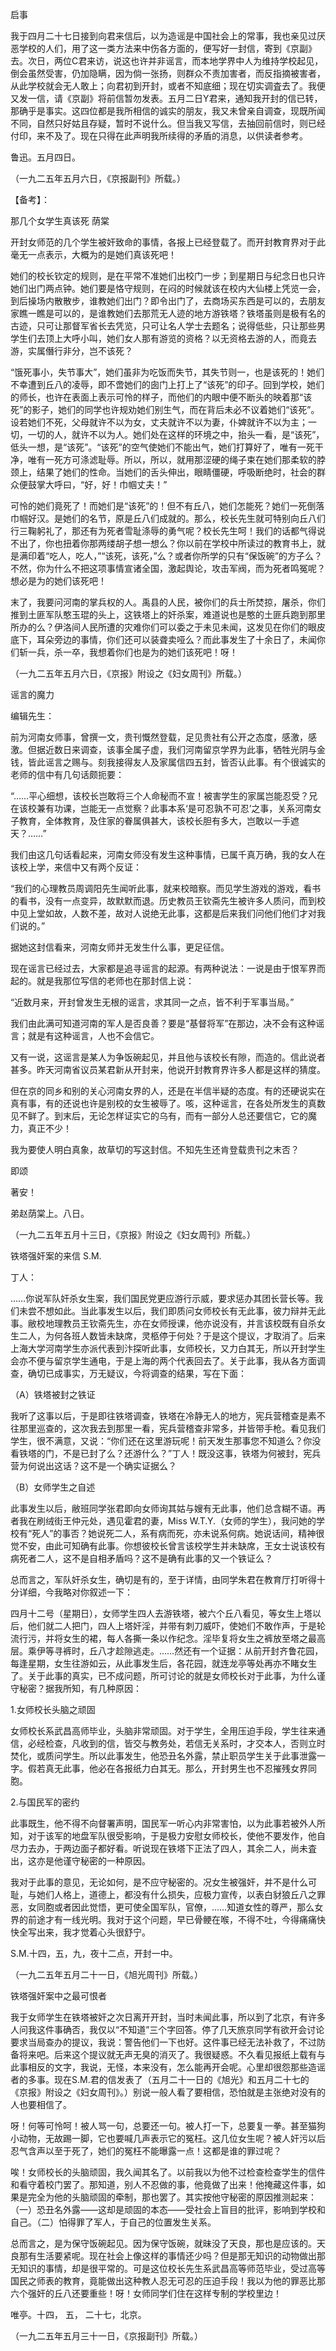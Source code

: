 启事

  

我于四月二十七日接到向君来信后，以为造谣是中国社会上的常事，我也亲见过厌恶学校的人们，用了这一类方法来中伤各方面的，便写好一封信，寄到《京副》去。次日，两位C君来访，说这也许并非谣言，而本地学界中人为维持学校起见，倒会虽然受害，仍加隐瞒，因为倘一张扬，则群众不责加害者，而反指摘被害者，从此学校就会无人敢上；向君初到开封，或者不知底细；现在切实调査去了。我便又发一信，请《京副》将前信暂勿发表。五月二日Y君来，通知我开封的信已转，那确乎是事实。这四位都是我所相信的诚实的朋友，我又未曾亲自调查，现既所闻不同，自然只好姑且存疑，暂时不说什么。但当我又写信，去抽回前信时，则已经付印，来不及了。现在只得在此声明我所续得的矛盾的消息，以供读者参考。

  

鲁迅。五月四日。

（一九二五年五月六日，《京报副刊》所载。）

  

【备考】：

  

那几个女学生真该死 荫棠　　

  

开封女师范的几个学生被奸致命的事情，各报上已经登载了。而开封教育界对于此毫无一点表示，大概为的是她们真该死吧！

她们的校长钦定的规则，是在平常不准她们出校门一步；到星期日与纪念日也只许她们出门两点钟。她们要是恪守规则，在闷的时候就该在校内大仙楼上凭览一会，到后操场内散散步，谁教她们出门？即令出门了，去商场买东西是可以的，去朋友家瞧一瞧是可以的，是谁教她们去那荒无人迹的地方游铁塔？铁塔虽则是极有名的古迹，只可让那督军省长去凭览，只可让名人学士去题名；说得低些，只让那些男学生们去顶上大呼小叫，她们女人那有游览的资格？以无资格去游的人，而竟去游，实属僭行非分，岂不该死？

“饿死事小，失节事大”，她们虽非为吃饭而失节，其失节则一，也是该死的！她们不幸遭到丘八的凌辱，即不啻她们的囱门上打上了“该死”的印子。回到学校，她们的师长，也许在表面上表示可怜的样子，而他们的内眼中便不断头的映着那“该死”的影子，她们的同学也许规劝她们别生气，而在背后未必不议着她们“该死”。设若她们不死，父母就许不以为女，丈夫就许不以为妻，仆婢就许不以为主；一切，一切的人，就许不以为人。她们处在这样的环境之中，抬头一看，是“该死”，低头一想，是“该死”。“该死”的空气使她们不能出气，她们打算好了，唯有一死干净，唯有一死方可涤滤耻辱。所以，所以，就用那涩硬的绳子束在她们那柔软的脖颈上，结果了她们的性命。当她们的舌头伸出，眼睛僵硬，呼吸断绝时，社会的群众便鼓掌大呼曰，“好，好！巾帼丈夫！”

可怜的她们竟死了！而她们是“该死”的！但不有丘八，她们怎能死？她们一死倒落巾帼好汉。是她们的名节，原是丘八们成就的。那么，校长先生就可特别向丘八们行三鞠躬礼了，那还有为死者雪耻涤辱的勇气呢？校长先生呵！我们的话都气得说不出了，你也扭着你那两缕胡子想一想么？你以前在学校中所读过的教育书上，就是满印着“吃人，吃人，”“该死，该死，”么？或者你所学的只有“保饭碗”的方子么？不然，你为什么不把这项事情宣诸全国，激起舆论，攻击军阀，而为死者鸣冤呢？想必是为的她们该死吧！

末了，我要问河南的掌兵权的人。禹县的人民，被你们的兵士所焚掠，屠杀，你们推到土匪军队憨玉琨的头上，这铁塔上的奸杀案，难道说也是憨的土匪兵跑到那里所办的么？伊洛间人民所遭的灾难你们可以委之于未见未闻，这发见在你们的眼皮底下，耳朵旁边的事情，你们还可以装聋卖哑么？而此事发生了十余日了，未闻你们斩一兵，杀一卒，我想着你们也是为的她们该死吧！呀！

  

（一九二五年五月六日，《京报》附设之《妇女周刊》所载。）

  

谣言的魔力

  

编辑先生：

前为河南女师事，曾撰一文，贵刊慨然登载，足见贵社有公开之态度，感激，感激。但据近数日来调查，该事全属子虚，我们河南留京学界为此事，牺牲光阴与金钱，皆此谣言之赐与。刻我接得友人及家属信四五封，皆否认此事。有个很诚实的老师的信中有几句话颇扼要：

  

“……平心细想，该校长岂敢将三个人命秘而不宣！被害学生的家属岂能忍受？兄在该校兼有功课，岂能无一点觉察？此事本系‘是可忍孰不可忍’之事，关系河南女子教育，全体教育，及住家的眷属俱甚大，该校长胆有多大，岂敢以一手遮天？……”

  

我们由这几句话看起来，河南女师没有发生这种事情，已属千真万确，我的女人在该校上学，来信中又有两个反证：

  

“我们的心理教员周调阳先生闻听此事，就来校暗察。而见学生游戏的游戏，看书的看书，没有一点变异，故默默而退。历史教员王钦斋先生被许多人质问，而到校中见上堂如故，人数不差，故对人说绝无此事，这都是后来我们问他们他们才对我们说的。”

  

据她这封信看来，河南女师并无发生什么事，更足征信。

现在谣言已经过去，大家都是追寻谣言的起源。有两种说法：一说是由于恨军界而起的。就是我那位写信的老师也在那封信上说：

  

“近数月来，开封曾发生无根的谣言，求其同一之点，皆不利于军事当局。”

  

我们由此满可知道河南的军人是否良善？要是“基督将军”在那边，决不会有这种谣言；就是有这种谣言，人也不会信它。

又有一说，这谣言是某人为争饭碗起见，并且他与该校长有隙，而造的。信此说者甚多。昨天河南省议员某君新从开封来，他说开封教育界许多人都是这样的猜度。

但在京的同乡和别的关心河南女界的人，还是在半信半疑的态度。有的还硬说实在真有事，有的还说也许是别校的女生被辱了。咳，这种谣言，在各处所发生的真数见不鲜了。到末后，无论怎样证实它的乌有，而有一部分人总还要信它，它的魔力，真正不少！

我为要使人明白真象，故草切的写这封信。不知先生还肯登载贵刊之末否？

  

即颂

著安！

  

弟赵荫棠上。八日。

  

（一九二五年五月十三日，《京报》附设之《妇女周刊》所载。）

  

铁塔强奸案的来信 S.M.　　

  

丁人：

……你说军队奸杀女生案，我们国民党更应游行示威，要求惩办其团长营长等。我们未尝不想如此。当此事发生以后，我们即质问女师校长有无此事，彼力辩并无此事。敝校地理教员王钦斋先生，亦在女师授课，他亦说没有，并言该校既有自杀女生二人，为何各班人数皆未缺席，灵柩停于何处？于是这个提议，才取消了。后来上海大学河南学生亦派代表到汴探听此事，女师校长，又力白其无，所以开封学生会亦不便与留京学生通电，于是上海的两个代表回去了。关于此事，我从各方面调查，确切已成事实，万无疑议，今将调查的结果，写在下面：

  

（A）铁塔被封之铁证

我听了这事以后，于是即往铁塔调查，铁塔在冷静无人的地方，宪兵营稽查是素不往那里巡查的，这次我去到那里一看，宪兵营稽查非常多，并皆带手枪。看见我们学生，很不满意，又说：“你们还在这里游玩呢！前天发生那事您不知道么？你没看铁塔的门，不是已封了么？还游什么？”丁人！既没这事，铁塔为何被封，宪兵营为何说出这话？这不是一个确实证据么？

  

（B）女师学生之自述

此事发生以后，敝班同学张君即向女师询其姑与嫂有无此事，他们总含糊不语。再者我在刷绒街王仲元处，遇见霍君的妻，Miss W.T.Y.（女师的学生），我问她的学校有“死人”的事否？她说死二人，系有病而死，亦未说系何病。她说话间，精神很觉不安，由此可知确有此事。你想彼校长曾言该校学生并未缺席，王女士说该校有病死者二人，这不是自相矛盾吗？这不是确有此事的又一个铁证么？

总而言之，军队奸杀女生，确切是有的，至于详情，由同学朱君在教育厅打听得十分详细，今我略对你叙述一下：

四月十二号（星期日），女师学生四人去游铁塔，被六个丘八看见，等女生上塔以后，他们就二人把门，四人上塔奸淫，并带有刺刀威吓，使她们不敢作声，于是轮流行污，并将女生的裙，每人各撕一条以作纪念。淫毕复将女生之裤放至塔之最高层。乘伊等寻裤时，丘八才趁隙逃走。……然还有一个证据：从前开封齐鲁花园，每逢星期，女生往游如云，从此事发生后，各花园，就连龙亭等处再亦不睹女生了。关于此事的真实，已不成问题，所可讨论的就是女师校长对于此事，为什么谨守秘密？据我所知，有几种原因：

1.女师校长头脑之顽固

女师校长系武昌高师毕业，头脑非常顽固。对于学生，全用压迫手段，学生往来通信，必经检查，凡收到的信，皆交与教务处，若信无关系时，才交本人，否则立时焚化，或质问学生。所以此事发生，他恐丑名外露，禁止职员学生关于此事泄露一字。假若真无此事，他必在各报纸力白其无。那么，开封男生也不忍摧残女界同胞。

2.与国民军的密约

此事既生，他不得不向督署声明，国民军一听心内非常害怕，以为此事若被外人所知，对于该军的地盘军队很受影响，于是极力安慰女师校长，使他不要发作，他自尽力去办，于两边面子都好看。听说现在铁塔下正法了四人，其余二人，尚未査出，这亦是他谨守秘密的一种原因。

我对于此事的意见，无论如何，是不应守秘密的。况女生被强奸，并不是什么可耻，与她们人格上，道德上，都没有什么损失，应极力宣传，以表白豺狼丘八之罪恶，女同胞或者因此觉悟，更可使全国军队，官僚，……知道女性的尊严，那么女界的前途才有一线光明。我对于这个问题，早已骨鲠在喉，不得不吐，今得痛痛快快全写出来，我才觉着心头很舒宁。

  

S.M.十四，五，九，夜十二点，开封一中。

（一九二五年五月二十一日，《旭光周刊》所载。）

  

铁塔强奸案中之最可恨者

  

我于女师学生在铁塔被奸之次日离开开封，当时未闻此事，所以到了北京，有许多人问我这件事确否，我仅以“不知道”三个字回答。停了几天旅京同学有欲开会讨论要求当局查办的提议，我说：警告他们一下也好。这件事已经无法补救了，不过防备将来吧。后来这个提议就无声无臭的消灭了。我很疑惑。不久看见报纸上载有与此事相反的文字，我说，无怪，本来没有，怎么能再开会呢。心里却很怨那些造谣者的多事。现在S.M.君的信发表了（五月二十一日的《旭光》和五月二十七的《京报》附设之《妇女周刊》。）别说一般人看了要相信，恐怕就是主张绝对没有的人也要相信了。

呀！何等可怜呵！被人骂一句，总要还一句。被人打一下，总要复一拳。甚至猫狗小动物，无故踢一脚，它也要喊几声表示它的冤枉。这几位女生呢？被人奸污以后忍气含声以至于死了，她们的冤枉不能曝露一点！这都是谁的罪过呢？

唉！女师校长的头脑顽固，我久闻其名了。以前我以为他不过检查检查学生的信件和看守着校门罢了。那知道，别人不忍做的事，他竟做了出来！他掩藏这件事，如果是完全为他的头脑顽固的牵制，那也罢了。其实按他守秘密的原因推测起来：（一）恐丑名外露——这却是顽固的本态——受社会上盲目的批评，影响到学校和自己。（二）怕得罪了军人，于自己的位置发生关系。

总而言之，是为保守饭碗起见。因为保守饭碗，就昧没了天良，那也是应该的。天良那有生活要紧呢。现在社会上像这样的事情还少吗？但是那无知识的动物做出那无知识的事情，却是很平常的。可是这位校长先生系武昌高等师范毕业，受过高等国民之师表的教育，竟能做出这种教人忍无可忍的压迫手段！我以为他的罪恶比那六个强奸的丘八还要重些！呀！女师同学们住在这样专制的学校里边！

  

唯亭。十四， 五， 二十七，北京。

（一九二五年五月三十一日，《京报副刊》所载。）